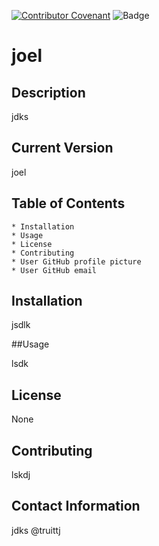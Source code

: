 
[![Contributor Covenant](https://img.shields.io/badge/Contributor%20Covenant-v2.0%20adopted-ff69b4.svg)](code_of_conduct.md)
![Badge](https://img.shields.io/badge/ReadMejoel-joel-blue)
# joel

## Description

jdks

## Current Version 

joel

## Table of Contents

    * Installation
    * Usage
    * License
    * Contributing
    * User GitHub profile picture
    * User GitHub email
                
## Installation

jsdlk

##Usage

lsdk

## License

None  

## Contributing

lskdj

## Contact Information

jdks @truittj
